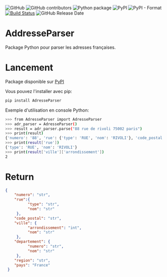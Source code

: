 ![GitHub](https://img.shields.io/github/license/MaximeChallon/AdresseParser?logo=License)
![GitHub contributors](https://img.shields.io/github/contributors/MaximeChallon/AdresseParser)
![Python package](https://github.com/MaximeChallon/AdresseParser/workflows/Python%20package/badge.svg?branch=master)
![PyPI](https://img.shields.io/pypi/v/AdresseParser)
![PyPI - Format](https://img.shields.io/pypi/format/AdresseParser?label=PyPi%20format)
[![Build Status](https://travis-ci.org/MaximeChallon/AdresseParser.svg?branch=master)](https://travis-ci.org/MaximeChallon/AdresseParser)
![GitHub Release Date](https://img.shields.io/github/release-date/MaximeChallon/AdresseParser)

# AddresseParser
Package Python pour parser les adresses françaises.

# Lancement

Package disponible sur [PyPI](https://pypi.org/project/AdresseParser)

Vous pouvez l'installer avec pip:
```bash
pip install AdresseParser
```
Exemple d'utilisation en console Python:
```bash
>>> from AdresseParser import AdresseParser
>>> adr_parser = AdresseParser()
>>> result = adr_parser.parse("88 rue de rivoli 75002 paris")
>>> print(result)
{'numero': '88', 'rue': {'type': 'RUE', 'nom': 'RIVOLI'}, 'code_postal': '75002', 'ville': {'arrondissement': 2, 'nom': 'PARIS'}, 'departement': {'numero': 75, 'nom': 'Paris'}, 'region': 'Île-de-France', 'pays': 'France'}
>>> print(result['rue'])
{'type': 'RUE', 'nom': 'RIVOLI'}
>>> print(result['ville']['arrondissement'])
2
```

# Return

```json
{
    "numero": "str",
    "rue":{
          "type": "str",
          "nom": "str"
     },
    "code_postal": "str",
    "ville": {
          "arrondissement": "int",
          "nom": "str"
     },
    "departement": {
          "numero": "str",
          "nom": "str"
     },
    "region": "str",
    "pays": "France"
 }
```
